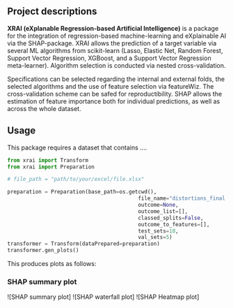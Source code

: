 ## Project descriptions
**XRAI (eXplanable Regression-based Artificial Intelligence)** is a package for the integration of regression-based machine-learning and eXplainable AI via the SHAP-package. XRAI allows the prediction of a target variable via several ML algorithms from scikit-learn (Lasso, Elastic Net, Random Forest, Support Vector Regression, XGBoost, and a Support Vector Regression meta-learner). Algorithm selection is conducted via nested cross-validation.

Specifications can be selected regarding the internal and external folds, the selected algorithms and the use of feature selection via featureWiz. The cross-validation scheme can be safed for reproductibility. SHAP allows the estimation of feature importance both for individual predictions, as well as across the whole dataset.   

## Usage
This package requires a dataset that contains ....

```python
from xrai import Transform
from xrai import Preparation

# file_path = "path/to/your/excel/file.xlsx"

preparation = Preparation(base_path=os.getcwd(),
                                          file_name="distortions_final.xlsx",
                                          outcome=None,
                                          outcome_list=[],
                                          classed_splits=False,
                                          outcome_to_features=[],
                                          test_sets=10,
                                          val_sets=5)
transformer = Transform(dataPrepared=preparation)
transformer.gen_plots()
```

This produces plots as follows: 
### SHAP summary plot
![SHAP summary plot]
![SHAP waterfall plot]
![SHAP Heatmap plot]